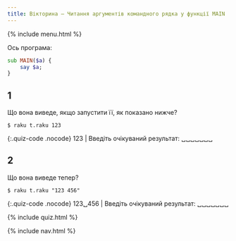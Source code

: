 ```yaml
---
title: Вікторина — Читання аргументів командного рядка у функції MAIN
---
```


{% include menu.html %}

Ось програма:

```raku
sub MAIN($a) {
    say $a;
}
```

## 1

Що вона виведе, якщо запустити її, як показано нижче?

```console
$ raku t.raku 123
```

{:.quiz-code .nocode}
123 | Введіть очікуваний результат: ␣␣␣␣␣␣␣

## 2

Що вона виведе тепер?

```console
$ raku t.raku "123 456"
```

{:.quiz-code .nocode}
123␣456 | Введіть очікуваний результат: ␣␣␣␣␣␣␣


{% include quiz.html %}

{% include nav.html %}